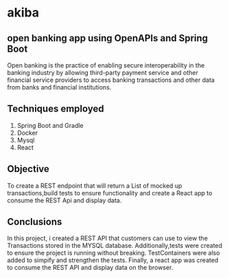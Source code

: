 # akiba
## open banking app using OpenAPIs and Spring Boot
Open banking is the practice of enabling secure interoperability in the banking industry by allowing third-party payment service and other financial service providers to access banking transactions and other data from banks and financial institutions.
## Techniques employed
1. Spring Boot and Gradle
2. Docker
3. Mysql                  
4. React

## Objective 
To create a REST endpoint that will return a List of mocked up transactions,build tests to ensure functionality and 
 create a React app to consume the REST Api and display  data.    
 
 ## Conclusions
 In this project, i created a REST API that customers can use to view the Transactions stored in the MYSQL database. Additionally,tests were created to ensure the project is running without breaking. TestContainers were also added to simpify and strengthen the tests. Finally, a react app was created to consume the REST API and display data on the browser. 

